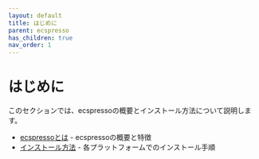 ```yaml
---
layout: default
title: はじめに
parent: ecspresso
has_children: true
nav_order: 1
---
```


# はじめに

このセクションでは、ecspressoの概要とインストール方法について説明します。

- [ecspressoとは](./about.html) - ecspressoの概要と特徴
- [インストール方法](./installation.html) - 各プラットフォームでのインストール手順
